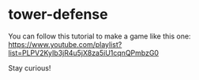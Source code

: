 # tower-defense

You can follow this tutorial to make a game like this one: https://www.youtube.com/playlist?list=PLPV2KyIb3jR4u5jX8za5iU1cqnQPmbzG0

Stay curious!
